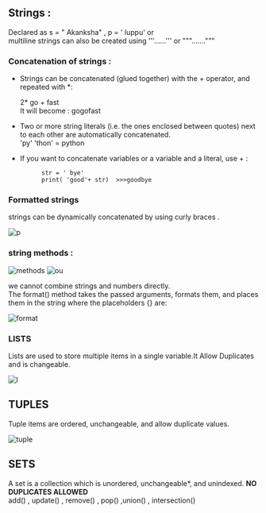 ## Strings :
Declared as s = " Akanksha"  , p = ' luppu'  or <br>
multiline strings can also be created using '''......''' or """.......""" <br>

### Concatenation of strings :
- Strings can be concatenated (glued together) with the + operator, and repeated with *:<br>

   2* go + fast <br>
   It will become : gogofast
- Two or more string literals (i.e. the ones enclosed between quotes) next to each other are automatically concatenated.<br>
  'py' 'thon' = python 
  
- If you want to concatenate variables or a variable and a literal, use + : <br>
      
            str = ' bye'
            print( 'good'+ str)  >>>goodbye
         
### Formatted strings 
strings can be dynamically concatenated by using curly braces .

![p](https://user-images.githubusercontent.com/72215893/132033877-ce0eed4c-e3f3-416b-adb3-385a6a7194e9.png)

### string methods :
 
 ![methods](https://user-images.githubusercontent.com/72215893/132038407-ded23d42-c71e-466d-8858-c95c9bff6c42.png)
![ou](https://user-images.githubusercontent.com/72215893/132038482-d4d9e21e-4a62-46b2-a0d9-518de23693ae.png)

we cannot combine strings and numbers directly.<br>
The format() method takes the passed arguments, formats them, and places them in the string where the placeholders {} are:

![format](https://user-images.githubusercontent.com/72215893/142566393-d0749576-4348-4633-9141-d3e1545397af.png)



### LISTS
Lists are used to store multiple items in a single variable.It Allow Duplicates and is changeable.


![l](https://user-images.githubusercontent.com/72215893/132052622-cb8adab8-84c2-4679-b027-34f491d4bbff.png)


## TUPLES
Tuple items are ordered, unchangeable, and allow duplicate values.

![tuple](https://user-images.githubusercontent.com/72215893/142620492-afcafa8d-08b5-47b3-8ff7-f295af31bf9b.png)

## SETS
A set is a collection which is unordered, unchangeable*, and unindexed. **NO DUPLICATES ALLOWED** <br>
add() , update() , remove() , pop() ,union() , intersection()
